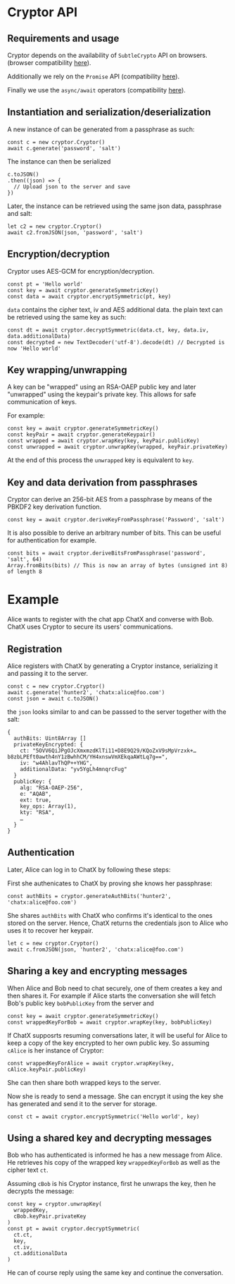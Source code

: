 # Cryptor API

## Requirements and usage

Cryptor depends on the availability of `SubtleCrypto` API on browsers. (browser compatibility [here](https://developer.mozilla.org/en-US/docs/Web/API/SubtleCrypto)).

Additionally we rely on the `Promise` API (compatibility [here](https://developer.mozilla.org/en-US/docs/Web/JavaScript/Reference/Global_Objects/Promise)).

Finally we use the `async/await` operators (compatibility [here](https://developer.mozilla.org/en-US/docs/Web/JavaScript/Reference/Operators/await)).

## Instantiation and serialization/deserialization

A new instance of can be generated from a passphrase as such:

```
const c = new cryptor.Cryptor()
await c.generate('password', 'salt')
```

The instance can then be serialized

```
c.toJSON()
.then((json) => {
  // Upload json to the server and save
})
```

Later, the instance can be retrieved using the same json data, passphrase and salt:

```
let c2 = new cryptor.Cryptor()
await c2.fromJSON(json, 'password', 'salt')
```

## Encryption/decryption

Cryptor uses AES-GCM for encryption/decryption.

```
const pt = 'Hello world'
const key = await cryptor.generateSymmetricKey()
const data = await cryptor.encryptSymmetric(pt, key)
```

`data` contains the cipher text, iv and AES additional data. the plain text can be retrieved using the same key as such:

```
const dt = await cryptor.decryptSymmetric(data.ct, key, data.iv, data.additionalData)
const decrypted = new TextDecoder('utf-8').decode(dt) // Decrypted is now 'Hello world'
```

## Key wrapping/unwrapping

A key can be "wrapped" using an RSA-OAEP public key and later "unwrapped" using the keypair's private key. This allows for safe communication of keys.

For example:

```
const key = await cryptor.generateSymmetricKey()
const keyPair = await cryptor.generateKeypair()
const wrapped = await cryptor.wrapKey(key, keyPair.publicKey)
const unwrapped = await cryptor.unwrapKey(wrapped, keyPair.privateKey)
```

At the end of this process the `unwrapped` key is equivalent to `key`.

## Key and data derivation from passphrases

Cryptor can derive an 256-bit AES from a passphrase by means of the PBKDF2 key derivation function.

```
const key = await cryptor.deriveKeyFromPassphrase('Password', 'salt')
```

It is also possible to derive an arbitrary number of bits. This can be useful for authentication for example.

```
const bits = await cryptor.deriveBitsFromPassphrase('password', 'salt', 64)
Array.fromBits(bits) // This is now an array of bytes (unsigned int 8) of length 8
```

# Example

Alice wants to register with the chat app ChatX and converse with Bob. ChatX uses Cryptor to secure its users' communications.

## Registration

Alice registers with ChatX by generating a Cryptor instance, serializing it and passing it to the server.

```
const c = new cryptor.Cryptor()
await c.generate('hunter2', 'chatx:alice@foo.com')
const json = await c.toJSON()
```

the `json` looks similar to and can be passsed to the server together with the salt:

```
{
  authBits: Uint8Array []
  privateKeyEncrypted: {
    ct: "5OVV6QiJPgOJcXmxmzdKlTi11+D8E9Q29/KQoZxV9sMpVrzxk+…b8zbLPEft0awth4nY1zBwhhCM/YH4xnswVmXEkqaAWtLq7g==",
    iv: "w4AhlavThQP++YHG",
    additionalData: "yv5YgLh4mnqrcFug"
  }
  publicKey: {
    alg: "RSA-OAEP-256",
    e: "AQAB",
    ext: true,
    key_ops: Array(1),
    kty: "RSA",
    …
  }
}
```

## Authentication

Later, Alice can log in to ChatX by following these steps:

First she authenicates to ChatX by proving she knows her passphrase:

```
const authBits = cryptor.generateAuthBits('hunter2', 'chatx:alice@foo.com')
```

She shares `authBits` with ChatX who confirms it's identical to the ones stored on the server. Hence, ChatX returns the credentials json to Alice who uses it to recover her keypair.

```
let c = new cryptor.Cryptor()
await c.fromJSON(json, 'hunter2', 'chatx:alice@foo.com')
```

## Sharing a key and encrypting messages

When Alice and Bob need to chat securely, one of them creates a key and then shares it. For example if Alice starts the conversation she will fetch Bob's public key `bobPublicKey` from the server and

```
const key = await cryptor.generateSymmetricKey()
const wrappedKeyForBob = await cryptor.wrapKey(key, bobPublicKey)
```

If ChatX supposrts resuming conversations later, it will be useful for Alice to keep a copy of the key encrypted to her own public key. So assuming `cAlice` is her instance of Cryptor:

```
const wrappedKeyForAlice = await cryptor.wrapKey(key, cAlice.keyPair.publicKey)
```

She can then share both wrapped keys to the server.

Now she is ready to send a message. She can encrypt it using the key she has generated and send it to the server for storage.

```
const ct = await cryptor.encryptSymmetric('Hello world', key)
```

## Using a shared key and decrypting messages

Bob who has authenticated is informed he has a new message from Alice. He retrieves his copy of the wrapped key `wrappedKeyForBob` as well as the cipher text `ct`.

Assuming `cBob` is his Cryptor instance, first he unwraps the key, then he decrypts the message:

```
const key = cryptor.unwrapKey(
  wrappedKey,
  cBob.keyPair.privateKey
)
const pt = await cryptor.decryptSymmetric(
  ct.ct,
  key,
  ct.iv,
  ct.additionalData
)
```

He can of course reply using the same key and continue the conversation.

